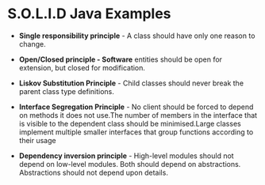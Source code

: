 # S.O.L.I.D Java Examples

* **Single responsibility principle** - A class should have only one reason to change.

* **Open/Closed principle - Software** entities should be open for extension, but closed for modification.

* **Liskov Substitution Principle** - Child classes should never break the parent class type definitions.

* **Interface Segregation Principle** - No client should be forced to depend on methods it does not use.The number of members in the interface that is visible to the dependent class should be minimised.Large classes implement multiple smaller interfaces that group functions according to their usage

* **Dependency inversion principle** - High-level modules should not depend on low-level modules. Both should depend on abstractions. Abstractions should not depend upon details.
